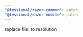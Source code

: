 ```yaml
---
"@fessional/razor-common": patch
"@fessional/razor-mobile": patch
---
```


replace file: to resolution
